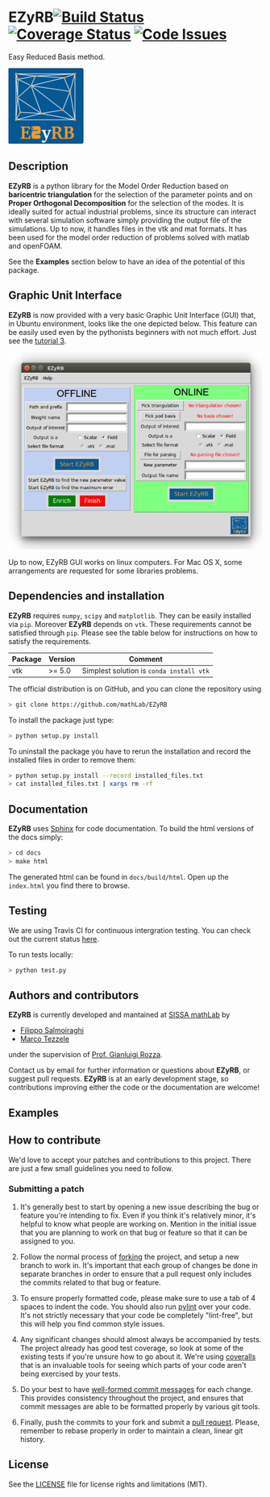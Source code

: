 # EZyRB[![Build Status](https://travis-ci.org/mathLab/EZyRB.svg)](https://travis-ci.org/mathLab/EZyRB) [![Coverage Status](https://coveralls.io/repos/github/mathLab/EZyRB/badge.svg?branch=master)](https://coveralls.io/github/mathLab/EZyRB?branch=master) [![Code Issues](https://www.quantifiedcode.com/api/v1/project/117cf59ced024d8cb09a9131a9c3bec1/badge.svg)](https://www.quantifiedcode.com/app/project/117cf59ced024d8cb09a9131a9c3bec1)

Easy Reduced Basis method.

![Easy Reduced Basis method](readme/logo_EZyRB_small.png)

## Description
**EZyRB** is a python library for the Model Order Reduction based on **baricentric triangulation** for the selection of the parameter points and on **Proper Orthogonal Decomposition** for the selection of the modes. It is ideally suited for actual industrial problems, since its structure can interact with several simulation software simply providing the output file of the simulations. Up to now, it handles files in the vtk and mat formats. It has been used for the model order reduction of problems solved with matlab and openFOAM.

See the **Examples** section below to have an idea of the potential of this package.

## Graphic Unit Interface
**EZyRB** is now provided with a very basic Graphic Unit Interface (GUI) that, in Ubuntu environment, looks like the one depicted below. This feature can be easily used even by the pythonists beginners with not much effort. Just see the [tutorial 3](https://github.com/mathLab/EZyRB/blob/master/tutorials/tutorial-2.ipynb).

![EZyRB gui](readme/EZyRB_gui.png)

Up to now, EZyRB GUI works on linux computers. For Mac OS X, some arrangements are requested for some libraries problems.

## Dependencies and installation
**EZyRB** requires `numpy`, `scipy` and `matplotlib`. They can be easily installed via `pip`. Moreover **EZyRB** depends on `vtk`. These requirements cannot be satisfied through `pip`.
Please see the table below for instructions on how to satisfy the requirements.

| Package | Version  | Comment                                                                    |
|---------|----------|----------------------------------------------------------------------------|
| vtk     | >= 5.0   | Simplest solution is `conda install vtk`                                   |

The official distribution is on GitHub, and you can clone the repository using

```bash
> git clone https://github.com/mathLab/EZyRB
```

To install the package just type:

```bash
> python setup.py install
```

To uninstall the package you have to rerun the installation and record the installed files in order to remove them:

```bash
> python setup.py install --record installed_files.txt
> cat installed_files.txt | xargs rm -rf
```


## Documentation
**EZyRB** uses [Sphinx](http://www.sphinx-doc.org/en/stable/) for code documentation. To build the html versions of the docs simply:

```bash
> cd docs
> make html
```

The generated html can be found in `docs/build/html`. Open up the `index.html` you find there to browse.


## Testing
We are using Travis CI for continuous intergration testing. You can check out the current status [here](https://travis-ci.org/mathLab/EZyRB).

To run tests locally:

```bash
> python test.py
```


## Authors and contributors
**EZyRB** is currently developed and mantained at [SISSA mathLab](http://mathlab.sissa.it/) by
* [Filippo Salmoiraghi](mailto:filippo.salmoiraghi@gmail.com)
* [Marco Tezzele](mailto:marcotez@gmail.com)

under the supervision of [Prof. Gianluigi Rozza](mailto:gianluigi.rozza@sissa.it).

Contact us by email for further information or questions about **EZyRB**, or suggest pull requests. **EZyRB** is at an early development stage, so contributions improving either the code or the documentation are welcome!

## Examples


## How to contribute
We'd love to accept your patches and contributions to this project. There are
just a few small guidelines you need to follow.

### Submitting a patch

  1. It's generally best to start by opening a new issue describing the bug or
     feature you're intending to fix.  Even if you think it's relatively minor,
     it's helpful to know what people are working on.  Mention in the initial
     issue that you are planning to work on that bug or feature so that it can
     be assigned to you.

  2. Follow the normal process of [forking][] the project, and setup a new
     branch to work in.  It's important that each group of changes be done in
     separate branches in order to ensure that a pull request only includes the
     commits related to that bug or feature.

  3. To ensure properly formatted code, please make sure to use a tab of 4
     spaces to indent the code. You should also run [pylint][] over your code.
     It's not strictly necessary that your code be completely "lint-free",
     but this will help you find common style issues.

  4. Any significant changes should almost always be accompanied by tests.  The
     project already has good test coverage, so look at some of the existing
     tests if you're unsure how to go about it. We're using [coveralls][] that
     is an invaluable tools for seeing which parts of your code aren't being
     exercised by your tests.

  5. Do your best to have [well-formed commit messages][] for each change.
     This provides consistency throughout the project, and ensures that commit
     messages are able to be formatted properly by various git tools.

  6. Finally, push the commits to your fork and submit a [pull request][]. Please,
     remember to rebase properly in order to maintain a clean, linear git history.

[forking]: https://help.github.com/articles/fork-a-repo
[pylint]: https://www.pylint.org/
[coveralls]: https://coveralls.io
[well-formed commit messages]: http://tbaggery.com/2008/04/19/a-note-about-git-commit-messages.html
[pull request]: https://help.github.com/articles/creating-a-pull-request


## License

See the [LICENSE](LICENSE.rst) file for license rights and limitations (MIT).

